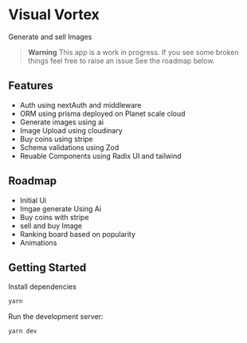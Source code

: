 # Visual Vortex

Generate and sell Images

> **Warning**
> This app is a work in progress. If you see some broken things feel free to raise an issue
> See the roadmap below.

## Features

- Auth using nextAuth and middleware
- ORM using prisma deployed on Planet scale cloud
- Generate images using ai
- Image Upload using cloudinary
- Buy coins using stripe
- Schema validations using Zod
- Reuable Components using Radix UI and tailwind

## Roadmap

- Initial Ui
- Imgae generate Using Ai
- Buy coins with stripe
- sell and buy Image
- Ranking board based on popularity
- Animations

## Getting Started

Install dependencies

```bash
yarn
```

Run the development server:

```bash
yarn dev
```
